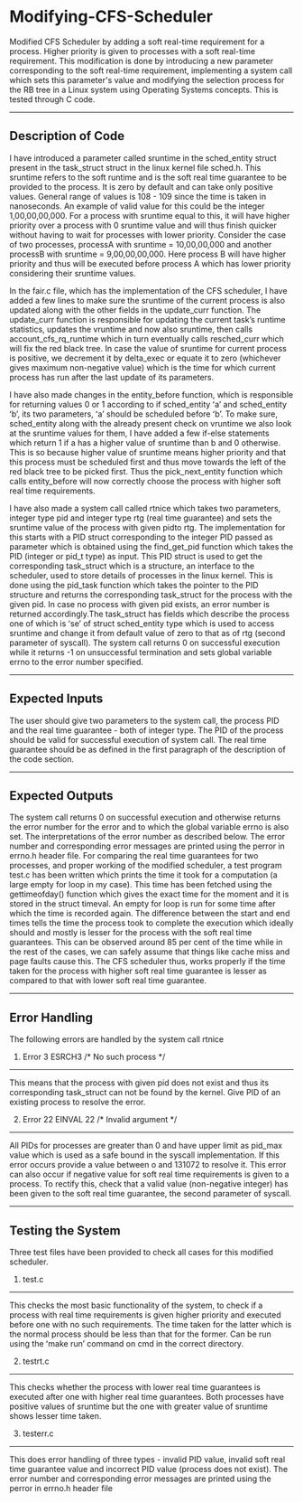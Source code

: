 # Modifying-CFS-Scheduler
Modified CFS Scheduler by adding a soft real-time requirement for a process. Higher priority is given to processes with a soft real-time requirement. This modification is done by introducing a new parameter corresponding to the soft real-time requirement, implementing a system call which sets this parameter's value and modifying the selection process for the RB tree in a Linux system using Operating Systems concepts. This is tested through C code.

------------------------------------------------------------------------------------------------------------------------------------------------------------------------------
Description of Code
------------------------------------------------------------------------------------------------------------------------------------------------------------------------------
I have introduced a parameter called sruntime in the sched_entity struct present in the
task_struct struct in the linux kernel file sched.h. This sruntime refers to the soft runtime and
is the soft real time guarantee to be provided to the process. It is zero by default and can take
only positive values. General range of values is 108 - 109 since the time is taken in nanoseconds.
An example of valid value for this could be the integer 1,00,00,00,000. For a process with
sruntime equal to this, it will have higher priority over a process with 0 sruntime value and will
thus finish quicker without having to wait for processes with lower priority. Consider the case
of two processes, processA with sruntime = 10,00,00,000 and another processB with sruntime =
9,00,00,00,000. Here process B will have higher priority and thus will be executed before
process A which has lower priority considering their sruntime values.

In the fair.c file, which has the implementation of the CFS scheduler, I have added a few lines
to make sure the sruntime of the current process is also updated along with the other fields in
the update_curr function. The update_curr function is responsible for updating the current
taskʼs runtime statistics, updates the vruntime and now also sruntime, then calls
account_cfs_rq_runtime which in turn eventually calls resched_curr which will fix the red
black tree. In case the value of sruntime for current process is positive, we decrement it by
delta_exec or equate it to zero (whichever gives maximum non-negative value) which is the
time for which current process has run after the last update of its parameters.

I have also made changes in the entity_before function, which is responsible for returning
values 0 or 1 according to if sched_entity ʻaʼ and sched_entity ʻbʼ, its two parameters, ʻaʼ should
be scheduled before ʻbʼ. To make sure, sched_entity along with the already present check on
vruntime we also look at the sruntime values for them, I have added a few if-else statements
which return 1 if a has a higher value of sruntime than b and 0 otherwise. This is so because
higher value of sruntime means higher priority and that this process must be scheduled first
and thus move towards the left of the red black tree to be picked first. Thus the
pick_next_entity function which calls entity_before will now correctly choose the process with
higher soft real time requirements.

I have also made a system call called rtnice which takes two parameters, integer type pid and
integer type rtg (real time guarantee) and sets the sruntime value of the process with given pidto rtg. The implementation for this starts with a PID struct corresponding to the integer PID passed as parameter which is obtained using the find_get_pid function which takes the PID
(integer or pid_t type) as input. This PID struct is used to get the corresponding task_struct
which is a structure, an interface to the scheduler, used to store details of processes in the
linux kernel. This is done using the pid_task function which takes the pointer to the PID
structure and returns the corresponding task_struct for the process with the given pid. In case
no process with
given pid exists, an error number is returned accordingly.The task_struct has fields which
describe the process one of which is ʻseʼ of struct sched_entity type which is used to access
sruntime and change it from default value of zero to that as of rtg (second parameter of
syscall). The system call returns 0 on successful execution while it returns -1 on unsuccessful
termination and sets global variable errno to the error number specified.

------------------------------------------------------------------------------------------------------------------------------------------------------------------------------
Expected Inputs
------------------------------------------------------------------------------------------------------------------------------------------------------------------------------
The user should give two parameters to the system call, the process PID and the real time
guarantee - both of integer type. The PID of the process should be valid for successful
execution of system call. The real time guarantee should be as defined in the first paragraph of
the description of the code section.

------------------------------------------------------------------------------------------------------------------------------------------------------------------------------
Expected Outputs
------------------------------------------------------------------------------------------------------------------------------------------------------------------------------
The system call returns 0 on successful execution and otherwise returns the error
number for the error and to which the global variable errno is also set. The interpretations of
the error number as described below. The error number and corresponding error messages
are printed using the perror in errno.h header file.
For comparing the real time guarantees for two processes, and proper working of the modified
scheduler, a test program test.c has been written which prints the time it took for a
computation (a large empty for loop in my case). This time has been fetched using the
gettimeofday() function which gives the exact time for the moment and it is stored in the struct
timeval. An empty for loop is run for some time after which the time is recorded again. The
difference between the start and end times tells the time the process took to complete the
execution which ideally should and mostly is lesser for the process with the soft real time
guarantees. This can be observed around 85 per cent of the time while in the rest of the cases,
we can safely assume that things like cache miss and page faults cause this. The CFS scheduler
thus, works properly if the time taken for the process with higher soft real time guarantee is
lesser as compared to that with lower soft real time guarantee.

------------------------------------------------------------------------------------------------------------------------------------------------------------------------------
Error Handling
------------------------------------------------------------------------------------------------------------------------------------------------------------------------------
The following errors are handled by the system call rtnice

1. Error 3  ESRCH3 /* No such process */
------------------------------------------------------------------------------------------------------------------------------------------------------------------------------
This means that the process with given pid does not exist and thus its
corresponding task_struct can not be found by the kernel. Give PID of an
existing process to resolve the error.

2. Error 22 EINVAL 22 /* Invalid argument */
------------------------------------------------------------------------------------------------------------------------------------------------------------------------------
All PIDs for processes are greater than 0 and have upper limit as pid_max value
which is used as a safe bound in the syscall implementation. If this error occurs
provide a value between o and 131072 to resolve it. This error can also occur if negative value
for soft real time requirements is given to a process. To rectify this, check that a valid value
(non-negative integer) has been given to the soft real time guarantee, the second parameter of
syscall.

------------------------------------------------------------------------------------------------------------------------------------------------------------------------------
Testing the System
------------------------------------------------------------------------------------------------------------------------------------------------------------------------------
Three test files have been provided to check all cases for this modified scheduler.

1. test.c
------------------------------------------------------------------------------------------------------------------------------------------------------------------------------
This checks the most basic functionality of the system, to check if a process with real
time requirements is given higher priority and executed before one with no such
requirements. The time taken for the latter which is the normal process should be less
than that for the former. Can be run using the ʻmake runʼ command on cmd in the
correct directory.

2. testrt.c
------------------------------------------------------------------------------------------------------------------------------------------------------------------------------
This checks whether the process with lower real time guarantees is executed after one
with higher real time guarantees. Both processes have positive values of sruntime but
the one with greater value of sruntime shows lesser time taken.

3. testerr.c
------------------------------------------------------------------------------------------------------------------------------------------------------------------------------
This does error handling of three types - invalid PID value, invalid soft real time
guarantee value and incorrect PID value (process does not exist). The error number and
corresponding error messages are printed using the perror in errno.h header file
